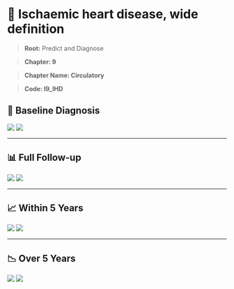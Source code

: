 # 🧬 Ischaemic heart disease, wide definition
    
> **Root:** Predict and Diagnose

> **Chapter: 9**

> **Chapter Name: Circulatory**

> **Code: I9_IHD**

## 🧪 Baseline Diagnosis

<img src="/Predict/Figures/Baseline/IMP/I9_IHD.png" />

<CsvTableIMP src="/public/Predict/Data/Baseline/IMP/IMP_I9_IHD.csv" label="🔍 View full results" />

<img src="/Predict/Figures/Baseline/ROC/I9_IHD.png" />

<CsvTableROC src="/public/Predict/Data/Baseline/EVA/I9_IHD.csv" label="🔍 View full results" />

---

## 📊 Full Follow-up

<img src="/Predict/Figures/ALL/IMP/I9_IHD.png" />

<CsvTableIMP src="/public/Predict/Data/ALL/IMP/IMP_I9_IHD.csv" label="🔍 View full results" />

<img src="/Predict/Figures/ALL/ROC/I9_IHD.png" />

<CsvTableROC src="/public/Predict/Data/ALL/EVA/I9_IHD.csv" label="🔍 View full results" />

---

## 📈 Within 5 Years

<img src="/Predict/Figures/FYears/IMP/I9_IHD.png" />

<CsvTableIMP src="/public/Predict/Data/FYears/IMP/IMP_I9_IHD.csv" label="🔍 View full results" />

<img src="/Predict/Figures/FYears/ROC/I9_IHD.png" />

<CsvTableROC src="/public/Predict/Data/FYears/EVA/I9_IHD.csv" label="🔍 View full results" />

---

## 📉 Over 5 Years

<img src="/Predict/Figures/OverFYears/IMP/I9_IHD.png" />

<CsvTableIMP src="/public/Predict/Data/OverFYears/IMP/IMP_I9_IHD.csv" label="🔍 View full results" />

<img src="/Predict/Figures/OverFYears/ROC/I9_IHD.png" />

<CsvTableROC src="/public/Predict/Data/OverFYears/EVA/I9_IHD.csv" label="🔍 View full results" />

